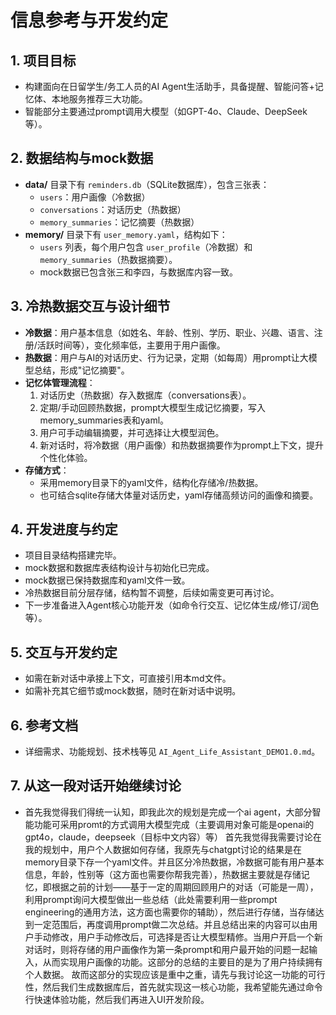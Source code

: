 # 信息参考与开发约定

## 1. 项目目标
- 构建面向在日留学生/务工人员的AI Agent生活助手，具备提醒、智能问答+记忆体、本地服务推荐三大功能。
- 智能部分主要通过prompt调用大模型（如GPT-4o、Claude、DeepSeek等）。

## 2. 数据结构与mock数据
- **data/** 目录下有 `reminders.db`（SQLite数据库），包含三张表：
  - `users`：用户画像（冷数据）
  - `conversations`：对话历史（热数据）
  - `memory_summaries`：记忆摘要（热数据）
- **memory/** 目录下有 `user_memory.yaml`，结构如下：
  - `users` 列表，每个用户包含 `user_profile`（冷数据）和 `memory_summaries`（热数据摘要）。
  - mock数据已包含张三和李四，与数据库内容一致。

## 3. 冷热数据交互与设计细节
- **冷数据**：用户基本信息（如姓名、年龄、性别、学历、职业、兴趣、语言、注册/活跃时间等），变化频率低，主要用于用户画像。
- **热数据**：用户与AI的对话历史、行为记录，定期（如每周）用prompt让大模型总结，形成"记忆摘要"。
- **记忆体管理流程**：
  1. 对话历史（热数据）存入数据库（conversations表）。
  2. 定期/手动回顾热数据，prompt大模型生成记忆摘要，写入memory_summaries表和yaml。
  3. 用户可手动编辑摘要，并可选择让大模型润色。
  4. 新对话时，将冷数据（用户画像）和热数据摘要作为prompt上下文，提升个性化体验。
- **存储方式**：
  - 采用memory目录下的yaml文件，结构化存储冷/热数据。
  - 也可结合sqlite存储大体量对话历史，yaml存储高频访问的画像和摘要。

## 4. 开发进度与约定
- 项目目录结构搭建完毕。
- mock数据和数据库表结构设计与初始化已完成。
- mock数据已保持数据库和yaml文件一致。
- 冷热数据目前分层存储，结构暂不调整，后续如需变更可再讨论。
- 下一步准备进入Agent核心功能开发（如命令行交互、记忆体生成/修订/润色等）。

## 5. 交互与开发约定
- 如需在新对话中承接上下文，可直接引用本md文件。
- 如需补充其它细节或mock数据，随时在新对话中说明。

## 6. 参考文档
- 详细需求、功能规划、技术栈等见 `AI_Agent_Life_Assistant_DEMO1.0.md`。 

## 7. 从这一段对话开始继续讨论
- 首先我觉得我们得统一认知，即我此次的规划是完成一个ai agent，大部分智能功能可采用promt的方式调用大模型完成（主要调用对象可能是openai的gpt4o，claude，deepseek（目标中文内容）等）
首先我觉得我需要讨论在我的规划中，用户个人数据如何存储，我原先与chatgpt讨论的结果是在memory目录下存一个yaml文件。并且区分冷热数据，冷数据可能有用户基本信息，年龄，性别等（这方面也需要你帮我完善），热数据主要就是存储记忆，即根据之前的计划——基于一定的周期回顾用户的对话（可能是一周），利用prompt询问大模型做出一些总结（此处需要利用一些prompt engineering的通用方法，这方面也需要你的辅助），然后进行存储，当存储达到一定范围后，再度调用prompt做二次总结。并且总结出来的内容可以由用户手动修改，用户手动修改后，可选择是否让大模型精修。当用户开启一个新对话时，则将存储的用户画像作为第一条prompt和用户最开始的问题一起输入，从而实现用户画像的功能。这部分的总结的主要目的是为了用户持续拥有个人数据。
故而这部分的实现应该是重中之重，请先与我讨论这一功能的可行性，然后我们生成数据库后，首先就实现这一核心功能，我希望能先通过命令行快速体验功能，然后我们再进入UI开发阶段。